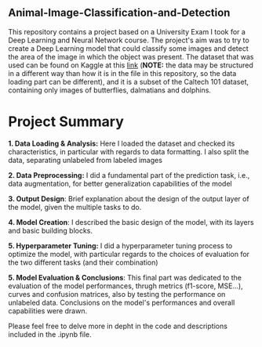 ## Animal-Image-Classification-and-Detection
This repository contains a project based on a University Exam I took for a Deep Learning and Neural Network course. The project's aim was to try to create a Deep Learning model that could classify some images and detect the area of the image in which the object was present. The dataset that was used can be found on Kaggle at this [link](https://www.kaggle.com/datasets/maricinnamon/caltech101-butterfly-dalmatian-dolphin/data) (**NOTE:** the data may be structured in a different way than how it is in the file in this repository, so the data loading part can be different), and it is a subset of the Caltech 101 dataset, containing only images of butterflies, dalmatians and dolphins.

# Project Summary
**1. Data Loading & Analysis:** Here I loaded the dataset and checked its characteristics, in particular with regards to data formatting. I also split the data, separating unlabeled from labeled images

**2. Data Preprocessing:** I did a fundamental part of the prediction task, i.e., data augmentation, for better generalization capabilities of the model

**3. Output Design**: Brief explanation about the design of the output layer of the model, given the multiple tasks to do.

**4. Model Creation**: I described the basic design of the model, with its layers and basic building blocks.

**5. Hyperparameter Tuning:** I did a hyperparameter tuning process to optimize the model, with particular regards to the choices of evaluation for the two different tasks (and their combination)

**5. Model Evaluation & Conclusions**: This final part was dedicated to the evaluation of the model performances, thrugh metrics (f1-score, MSE...), curves and confusion matrices, also by testing the performance on unlabeled data. Conclusions on the model's performances and overall capabilities were drawn.

Please feel free to delve more in depht in the code and descriptions included in the .ipynb file.
